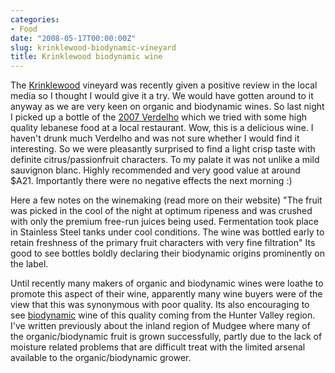 ```yaml
---
categories:
- Food
date: "2008-05-17T00:00:00Z"
slug: krinklewood-biodynamic-vineyard
title: Krinklewood biodynamic wine
---
```

The [Krinklewood][krinklewood] vineyard was recently given a positive review in the local media so I thought I would give it a try. We would have gotten around to it anyway as we are very keen on organic and biodynamic wines. So last night I picked up a bottle of the [2007 Verdelho][krinklewood] which we tried with some high quality lebanese food at a local restaurant. Wow, this is a delicious wine. I haven't drunk much Verdelho and was not sure whether I would find it interesting. So we were pleasantly surprised to find a light crisp taste with definite citrus/passionfruit characters. To my palate it was not unlike a mild sauvignon blanc. Highly recommended and very good value at around $A21. Importantly there were no negative effects the next morning :) 

Here a few notes on the winemaking (read more on their website) "The fruit was picked in the cool of the night at optimum ripeness and was crushed with only the premium free-run juices being used. Fermentation took place in Stainless Steel tanks under cool conditions. The wine was bottled early to retain freshness of the primary fruit characters with very fine filtration" Its good to see bottles boldly declaring their biodynamic origins prominently on the label. 

Until recently many makers of organic and biodynamic wines were loathe to promote this aspect of their wine, apparently many wine buyers were of the view that this was synonymous with poor quality. Its also encouraging to see [biodynamic][krinklewood 2] wine of this quality coming from the Hunter Valley region. I've written previously about the inland region of Mudgee where many of the organic/biodynamic fruit is grown successfully, partly due to the lack of moisture related problems that are difficult treat with the limited arsenal available to the organic/biodynamic grower.


[krinklewood]: http://www.krinklewood.com/
[krinklewood 2]: http://www.krinklewood.com/?page_id=22
